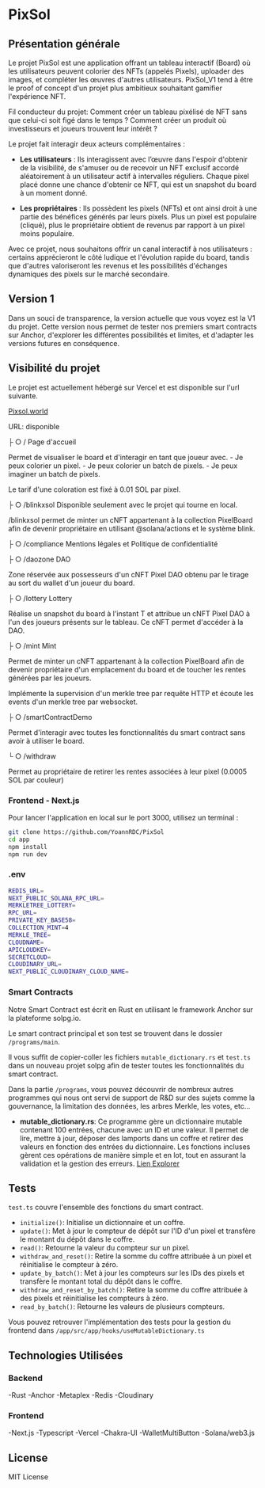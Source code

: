 # PixSol

## Présentation générale

Le projet PixSol est une application offrant un tableau interactif (Board) où les utilisateurs peuvent colorier des NFTs (appelés Pixels), uploader des images, et compléter les œuvres d'autres utilisateurs. PixSol_V1 tend à être le proof of concept d'un projet plus ambitieux souhaitant gamifier l'expérience NFT.

Fil conducteur du projet: Comment créer un tableau pixélisé de NFT sans que celui-ci soit figé dans le temps ? Comment créer un produit où investisseurs et joueurs trouvent leur intérêt ?

Le projet fait interagir deux acteurs complémentaires :

- **Les utilisateurs** : Ils interagissent avec l’œuvre dans l'espoir d'obtenir de la visibilité, de s'amuser ou de recevoir un NFT exclusif accordé aléatoirement à un utilisateur actif à intervalles réguliers. Chaque pixel placé donne une chance d'obtenir ce NFT, qui est un snapshot du board à un moment donné.

- **Les propriétaires** : Ils possèdent les pixels (NFTs) et ont ainsi droit à une partie des bénéfices générés par leurs pixels. Plus un pixel est populaire (cliqué), plus le propriétaire obtient de revenus par rapport à un pixel moins populaire.

Avec ce projet, nous souhaitons offrir un canal interactif à nos utilisateurs : certains apprécieront le côté ludique et l'évolution rapide du board, tandis que d'autres valoriseront les revenus et les possibilités d'échanges dynamiques des pixels sur le marché secondaire.

## Version 1

Dans un souci de transparence, la version actuelle que vous voyez est la V1 du projet. Cette version nous permet de tester nos premiers smart contracts sur Anchor, d'explorer les différentes possibilités et limites, et d'adapter les versions futures en conséquence.

## Visibilité du projet

Le projet est actuellement hébergé sur Vercel et est disponible sur l'url suivante.

[Pixsol.world](https://pixsol.world/)

URL: disponible

├ ○ /                         Page d'accueil

Permet de visualiser le board et d'interagir en tant que joueur avec.
    - Je peux colorier un pixel.
    - Je peux colorier un batch de pixels.
    - Je peux imaginer un batch de pixels.

Le tarif d'une coloration est fixé à 0.01 SOL par pixel.

├ ○ /blinkxsol                           Disponible seulement avec le projet qui tourne en local.

/blinkxsol permet de minter un cNFT appartenant à la collection PixelBoard afin de devenir propriétaire en utilisant @solana/actions et le système blink.

├ ○ /compliance                          Mentions légales et Politique de confidentialité

├ ○ /daozone                             DAO

Zone réservée aux possesseurs d'un cNFT Pixel DAO obtenu par le tirage au sort du wallet d'un joueur du board.

├ ○ /lottery                             Lottery

Réalise un snapshot du board à l'instant T et attribue un cNFT Pixel DAO à l'un des joueurs présents sur le tableau. Ce cNFT permet d'accéder à la DAO.

├ ○ /mint                                Mint

Permet de minter un cNFT appartenant à la collection PixelBoard afin de devenir propriétaire d'un emplacement du board et de toucher les rentes générées par les joueurs.

Implémente la supervision d'un merkle tree par requête HTTP et écoute les events d'un merkle tree par websocket. 

├ ○ /smartContractDemo                  

Permet d'interagir avec toutes les fonctionnalités du smart contract sans avoir à utiliser le board.

└ ○ /withdraw                            

Permet au propriétaire de retirer les rentes associées à leur pixel (0.0005 SOL par couleur)

### Frontend - Next.js

Pour lancer l'application en local sur le port 3000, utilisez un terminal :

```bash
git clone https://github.com/YoannRDC/PixSol
cd app
npm install
npm run dev
```
### .env

```bash
REDIS_URL=
NEXT_PUBLIC_SOLANA_RPC_URL=
MERKLETREE_LOTTERY=
RPC_URL=
PRIVATE_KEY_BASE58=
COLLECTION_MINT=4
MERKLE_TREE=
CLOUDNAME=
APICLOUDKEY=
SECRETCLOUD=
CLOUDINARY_URL=
NEXT_PUBLIC_CLOUDINARY_CLOUD_NAME=
```

### Smart Contracts

Notre Smart Contract est écrit en Rust en utilisant le framework Anchor sur la plateforme solpg.io.

Le smart contract principal et son test se trouvent dans le dossier `/programs/main`.

Il vous suffit de copier-coller les fichiers `mutable_dictionary.rs` et `test.ts` dans un nouveau projet solpg afin de tester toutes les fonctionnalités du smart contract.

Dans la partie `/programs`, vous pouvez découvrir de nombreux autres programmes qui nous ont servi de support de R&D sur des sujets comme la gouvernance, la limitation des données, les arbres Merkle, les votes, etc...

- **mutable_dictionary.rs**: Ce programme gère un dictionnaire mutable contenant 100 entrées, chacune avec un ID et une valeur. Il permet de lire, mettre à jour, déposer des lamports dans un coffre et retirer des valeurs en fonction des entrées du dictionnaire. Les fonctions incluses gèrent ces opérations de manière simple et en lot, tout en assurant la validation et la gestion des erreurs. [Lien Explorer](https://explorer.solana.com/address/6FBQBJE6pFaRq6iPMc2HN6rRq7TCtzWqLBv7za9BNvtU?cluster=devnet)

## Tests

`test.ts` couvre l'ensemble des fonctions du smart contract.

- `initialize()`: Initialise un dictionnaire et un coffre.
- `update()`: Met à jour le compteur de dépôt sur l'ID d'un pixel et transfère le montant du dépôt dans le coffre.
- `read()`: Retourne la valeur du compteur sur un pixel.
- `withdraw_and_reset()`: Retire la somme du coffre attribuée à un pixel et réinitialise le compteur à zéro.
- `update_by_batch()`: Met à jour les compteurs sur les IDs des pixels et transfère le montant total du dépôt dans le coffre.
- `withdraw_and_reset_by_batch()`: Retire la somme du coffre attribuée à des pixels et réinitialise les compteurs à zéro.
- `read_by_batch()`: Retourne les valeurs de plusieurs compteurs.

Vous pouvez retrouver l'implémentation des tests pour la gestion du frontend dans `/app/src/app/hooks/useMutableDictionary.ts`

## Technologies Utilisées

### Backend

-Rust
-Anchor
-Metaplex
-Redis
-Cloudinary

### Frontend

-Next.js
-Typescript
-Vercel
-Chakra-UI
-WalletMultiButton
-Solana/web3.js

## License
MIT License